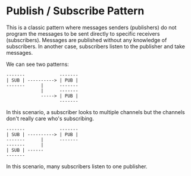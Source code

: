 # Publish / Subscribe Pattern

This is a classic pattern where messages senders (publishers) do not program
the messages to be sent directly to specific receivers (subscribers). Messages
are published without any knowledge of subscribers. In another case,
subscribers listen to the publisher and take messages.

We can see two patterns:

```
-------             -------
| SUB | ----------> | PUB |
-------      |      -------
             |      -------
             -----> | PUB |
                    -------
```

In this scenario, a subscriber looks to multiple channels but the channels
don't really care who's subscribing.

```
-------             -------
| SUB | ----------> | PUB |
-------      |      -------
-------      |
| SUB | ------
-------
```

In this scenario, many subscribers listen to one publisher.
